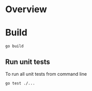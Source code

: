 # Overview

# Build

```shell
go build
```

## Run unit tests

To run all unit tests from command line

```shell
go test ./...
```

